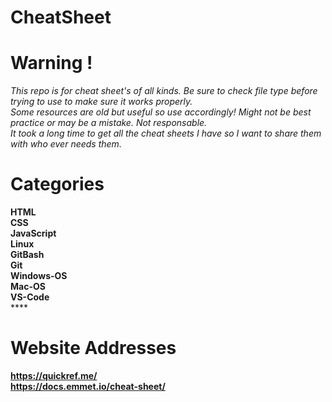 # CheatSheet

# Warning !

*This repo is for cheat sheet's of all kinds. Be sure to check file type before trying to use to make sure it works properly. <br />
Some resources are old but useful so use accordingly! Might not be best practice or may be a mistake. Not responsable.      <br />
It took a long time to get all the cheat sheets I have so I want to share them with who ever needs them.*    <br />


# Categories

**HTML** <br />
**CSS** <br />
**JavaScript** <br />
**Linux** <br />
**GitBash** <br />
**Git** <br />
**Windows-OS** <br />
**Mac-OS** <br />
**VS-Code** <br />
**** <br />



# Website Addresses
**https://quickref.me/** <br/>
**https://docs.emmet.io/cheat-sheet/**  <br />
